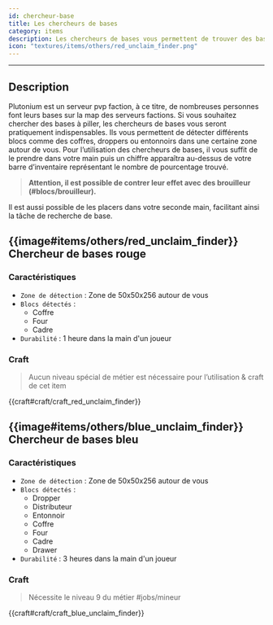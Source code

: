 ```yaml
---
id: chercheur-base
title: Les chercheurs de bases
category: items
description: Les chercheurs de bases vous permettent de trouver des bases
icon: "textures/items/others/red_unclaim_finder.png"
---
```

___
## Description

Plutonium est un serveur pvp faction, à ce titre, de nombreuses personnes font leurs bases sur la map des serveurs factions. 
Si vous souhaitez chercher des bases à piller, les chercheurs de bases vous seront pratiquement indispensables. 
Ils vous permettent de détecter différents blocs comme des coffres, droppers ou entonnoirs dans une certaine zone autour de vous. 
Pour l’utilisation des chercheurs de bases, il vous suffit de le prendre dans votre main puis un chiffre apparaîtra au-dessus de votre barre d’inventaire représentant le nombre de pourcentage trouvé.

> **Attention, il est possible de contrer leur effet avec des brouilleur (#blocs/brouilleur).**

Il est aussi possible de les placers dans votre seconde main, facilitant ainsi la tâche de recherche de base.
 
## {{image#items/others/red_unclaim_finder}} Chercheur de bases rouge

### Caractéristiques

- ``Zone de détection`` : Zone de 50x50x256 autour de vous 
- ``Blocs détectés`` : 
    - Coffre
    - Four
    - Cadre 
- ``Durabilité`` : 1 heure dans la main d'un joueur

### Craft 

> Aucun niveau spécial de métier est nécessaire pour l’utilisation & craft de cet item

{{craft#craft/craft_red_unclaim_finder}} 


## {{image#items/others/blue_unclaim_finder}} Chercheur de bases bleu

### Caractéristiques

- ``Zone de détection`` : Zone de 50x50x256 autour de vous 
- ``Blocs détectés`` : 
    - Dropper
    - Distributeur
    - Entonnoir
    - Coffre
    - Four
    - Cadre
    - Drawer
- ``Durabilité`` : 3 heures dans la main d'un joueur  

### Craft 

> Nécessite le niveau 9 du métier #jobs/mineur

{{craft#craft/craft_blue_unclaim_finder}} 
